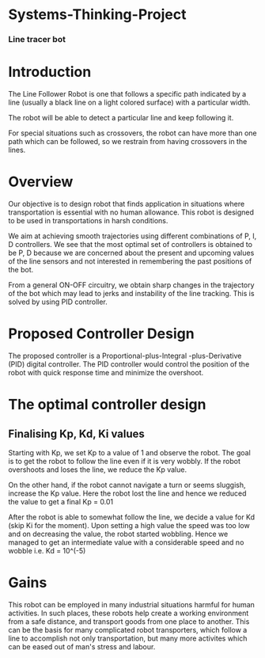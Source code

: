 # Systems-Thinking-Project
### Line tracer bot

# Introduction

The Line Follower Robot is one that follows a specific path indicated by a line (usually a black line on a light colored surface) with a particular width.

The robot will be able to detect a particular line and keep following it.

For special situations such as crossovers, the robot can have more than one path which can be followed, so we restrain from having crossovers in the lines.

# Overview

Our objective is to design robot that finds application in situations where transportation is essential with no human allowance. This robot is designed to be used in transportations in harsh conditions. 

We aim at achieving smooth trajectories using different combinations of P, I, D controllers. We see that the most optimal set of controllers is obtained to be P, D because  we are concerned about the present and upcoming values of the line sensors  and not interested in remembering the past positions of the bot. 

From a general ON-OFF circuitry, we obtain sharp changes in the trajectory of the bot which may lead to jerks and instability of the line tracking. This is solved by using PID controller. 

# Proposed Controller Design 

The proposed controller is a Proportional-plus-Integral -plus-Derivative (PID) digital controller. The PID controller would control the position of the robot with quick response time and minimize the overshoot. 

# The optimal controller design

## Finalising Kp, Kd, Ki values
Starting with Kp, we set Kp to a value of 1 and observe the robot. The goal is to get the robot to follow the line even if it is very wobbly. If the robot overshoots and loses the line, we reduce the Kp value. 

On the other hand, if the robot cannot navigate a turn or seems sluggish, increase the Kp value. Here the robot lost the line and hence we reduced the value to get a final Kp = 0.01

After the robot is able to somewhat follow the line, we decide a value for Kd (skip Ki for the moment). Upon setting a high value the speed was too low and on decreasing the value, the robot started wobbling. Hence we managed to get an intermediate value with a considerable speed and no wobble i.e. Kd = 10^(-5)

# Gains

This robot can be employed in many industrial situations harmful for human activities. In such places, these robots help create a working environment from a safe distance, and transport goods from one place to another. This can be the basis for many complicated robot transporters, which follow a line to accomplish not only transportation, but many more activites which can be eased out of man's stress and labour.
